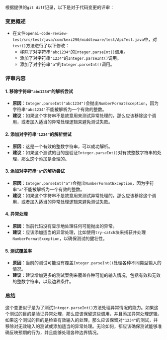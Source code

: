 根据提供的`git diff`记录，以下是对于代码变更的评审：

### 变更概述
- 在文件`openai-code-review-test/src/test/java/com/kexi290/middleware/test/ApiTest.java`中，对`test()`方法进行了以下修改：
  - 移除了对字符串`"abc1234"`的`Integer.parseInt()`调用。
  - 添加了对字符串`"1234"`的`Integer.parseInt()`调用。
  - 添加了对字符串`"a"`的`Integer.parseInt()`调用。

### 评审内容

#### 1. 移除字符串`"abc1234"`的解析尝试
- **原因**：`Integer.parseInt("abc1234")`会抛出`NumberFormatException`，因为字符串`"abc1234"`不能被解析为一个有效的整数。
- **建议**：如果这个字符串不是故意用来测试异常处理的，那么应该移除这个调用，或者加入适当的异常处理逻辑来避免测试失败。

#### 2. 添加对字符串`"1234"`的解析尝试
- **原因**：这是一个有效的整数字符串，可以成功解析。
- **建议**：如果这个测试的目的是验证`Integer.parseInt()`对有效整数字符串的处理，那么这个添加是合理的。

#### 3. 添加对字符串`"a"`的解析尝试
- **原因**：`Integer.parseInt("a")`会抛出`NumberFormatException`，因为字符串`"a"`不能被解析为一个有效的整数。
- **建议**：如果这个字符串不是故意用来测试异常处理的，那么应该移除这个调用，或者加入适当的异常处理逻辑来避免测试失败。

#### 4. 异常处理
- **原因**：当前代码没有显示地处理任何可能抛出的异常。
- **建议**：应该添加适当的异常处理，比如使用`try-catch`块来捕获并处理`NumberFormatException`，以确保测试的健壮性。

#### 5. 测试覆盖率
- **原因**：当前的测试可能没有覆盖`Integer.parseInt()`处理各种不同类型输入的情况。
- **建议**：建议增加更多的测试案例来覆盖各种可能的输入情况，包括有效和无效的整数字符串，以及边界条件。

### 总结
这个变更似乎是为了测试`Integer.parseInt()`方法处理异常情况的能力。如果这个测试的目的是验证异常处理，那么应该保留这些调用，并且添加异常处理逻辑。如果这个测试的目的是检查有效输入的处理，那么应该保留对`"1234"`的测试，并移除对无效输入的测试或添加适当的异常处理。无论如何，都应该确保测试能够准确反映预期的行为，并且能够处理各种边界情况。